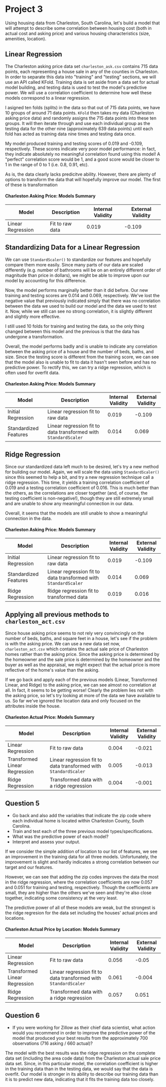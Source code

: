 # Project 3

Using housing data from Charleston, South Carolina, let's build a model that will attempt to describe some correlation between housing cost (both in actual cost and asking price) and various housing characteristics (size, amenities, location). 

## Linear Regression

The Charleston asking price data set `charleston_ask.csv` contains 715 data points, each representing a house sale in any of the counties in Charleston. In order to separate this data into "training" and "testing" sections, we will use an API called KFold. Training data is set aside from a data set for actual model building, and testing data is used to test the model's predictive power. We will use a correlation coefficient to determine how well these models correspond to a linear regression. 

I asigned ten folds (splits) in the data so that out of 715 data points, we have 10 groups of around 71 data points. `KFold` then takes my data (Charleston asking price data) and randomly assigns the 715 data points into these ten groups. It will then iterate through and use each individual group as the testing data for the other nine (approximately 639 data points) until each fold has acted as training data nine times and testing data once. 

My model produced training and testing scores of 0.019 and -0.109, respectively. These scores indicate very poor model performance: in fact, they indicate absolutely no meaningful correlation found using this model! A "perfect" correlation score would be 1, and a good score would be closer to 1 in the range of 0 to 1 (i.e. 0.8, 0.91, etc). 

As is, the data clearly lacks predicitve ability. However, there are plenty of options to transform the data that will hopefully improve our model. The first of these is transformation

#### Charleston Asking Price: Models Summary
| Model | Description | Internal Validity | External Validity |
| --- | ---- | ------ | ---- |
|Linear Regression| Fit to raw data |0.019|-0.109|

## Standardizing Data for a Linear Regression

We can use `StandardScaler()` to standardize our features and hopefully compare them more easily. Since many parts of our data are scaled differently (e.g. number of bathrooms will be on an entirely different order of magnitude than price in dollars), we might be able to improve upon our model by accounting for this difference. 

Now, the model performs marginally better than it did before. Our new training and testing scores are 0.014 and 0.069, respectively. We've lost the negative value that previously indicated simply that there was no correlation between the data we used to build our model and the data we used to test it. Now, while we still can see no strong correlation, it is slightly different and slightly more effective. 

I still used 10 folds for training and testing the data, so the only thing changed between this model and the previous is that the data has undergone a transformation. 

Overall, the model performs badly and is unable to indicate any correlation between the asking price of a house and the number of beds, baths, and size. Since the testing score is different from the training score, we can see that the model also is unable to fit to data it hasn't seen before and has no predictive power. To rectify this, we can try a ridge regression, which is often used for overfit data. 

#### Charleston Asking Price: Models Summary
| Model | Description | Internal Validity | External Validity |
| --- | ---- | ------ | ---- |
|Initial Regression | Linear regression fit to raw data |0.019|-0.109|
|Standardized Features| Linear regression fit to data transformed with `StandardScaler`|0.014|0.069|


## Ridge Regression

Since our standardized data left much to be desired, let's try a new method for building our model. Again, we will scale the data using  `StandardScaler()` since this seemed to help a bit, and try a new regression technique call a ridge regression. This time, it yields a training correlation coefficient of 0.019 and a testing correlation coefficient of 0.016. This is much better than the others, as the correlations are closer together (and, of course, the testing coefficient is non-negative!), though they are still extremely small and are unable to show any meaningful connection in our data.

Overall, it seems that the models are still unable to show a meaningful connection in the data.

#### Charleston Asking Price: Models Summary
| Model | Description | Internal Validity | External Validity |
| --- | ---- | ------ | ---- |
|Initial Regression | Linear regression fit to raw data |0.019|-0.109|
|Standardized Features| Linear regression fit to data transformed with `StandardScaler`|0.014|0.069|
|Ridge Regression|Ridge regression fit to transformed data|0.019|0.016|



## Applying all previous methods to `charleston_act.csv`

Since house asking price seems to not rely very convincingly on the number of beds, baths, and square feet in a house, let's see if the problem is with the asking price. We can use a new data set now, `charleston_act.csv` which contains the actual sale price of Charleston homes rather than the asking price. Since the asking price is determined by the homeowner and the sale price is determined by the homeowner and the buyer as well as the appraisal, we might expect that the actual price is more reflective of the home's value than the asking.

If we go back and apply each of the previous models (Linear, Transformed Linear, and Ridge) to the asking price, we can see almost no correlation at all. In fact, it seems to be getting worse! Clearly the problem lies not with the asking price, so let's try looking at more of the data we have available to us. So far we've ignored the location data and only focused on the attributes inside the house. 


#### Charleston Actual Price: Models Summary
| Model | Description | Internal Validity | External Validity |
| --- | ---- | ------ | ---- |
|Linear Regression| Fit to raw data |0.004|-0.021|
|Transformed Linear Regression|Linear regression fit to data transformed with `StandardScaler`|0.005|-0.013|
|Ridge Regression| Transformed data with a ridge regression|0.004|-0.001|


## Question 5
- Go back and also add the variables that indicate the zip code where each individual home is located within Charleston County, South Carolina. 
- Train and test each of the three previous model types/specifications. 
- What was the predictive power of each model?
- Interpret and assess your output.

If we consider the simple addition of location to our list of features, we see an improvement in the training data for all three models. Unfortunately, the improvement is slight and hardly indicates a strong correlation between our target and our features. 

However, we can see that adding the zip codes improves the data the most in the ridge regression, where the correlation coefficients are now 0.057 and 0.051 for training and testing, respectively. Though the coefficients are small, they are higher than the others we've seen and they're also close together, indicating some consistency at the very least. 

The predictive power of all of these models are weak, but the strongest is the ridge regresion for the data set including the houses' actual prices and locations.  

#### Charleston Actual Price by Location: Models Summary
| Model | Description | Internal Validity | External Validity |
| --- | ---- | ------ | ---- |
|Linear Regression| Fit to raw data |0.056|-0.05|
|Transformed Linear Regression|Linear regression fit to data transformed with `StandardScaler`|0.061|-0.004|
|Ridge Regression| Transformed data with a ridge regression|0.057|0.051|


## Question 6
- If you were working for Zillow as their chief data scientist, what action would you recommend in order to improve the predictive power of the model that produced your best results from the approximately 700 observations (716 asking / 660 actual)?

The model with the best results was the ridge regression on the complete data set (including the area code data) from the Charleston actual sale price data set. Since, in this particular model, the correlation coefficient is higher in the training data than in the testing data, we would say that the data is overfit. Our model is stronger in its ability to describe our training data than it is to predict new data, indicating that it fits the training data too closely. 


